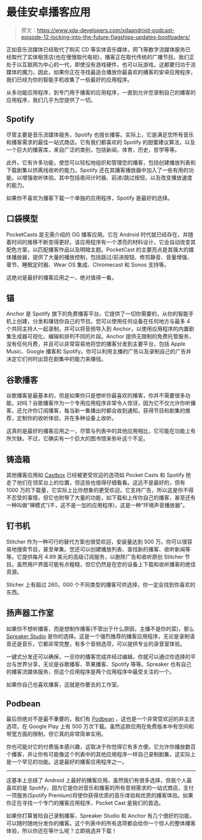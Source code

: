 # 最佳安卓播客应用

> 原文：<https://www.xda-developers.com/xdaandroid-podcast-episode-12-locking-into-the-future-flagships-updates-bootloaders/>

正如音乐流媒体已经取代了购买 CD 等实体音乐媒体，网飞等数字流媒体服务已经取代了实体租赁店(也在慢慢取代电视)，播客正在取代传统的广播节目。我们正处于以互联网为中心的一代，即使没有游戏硬件，也可以玩游戏，这都要归功于流媒体的魔力。因此，如果你正在寻找最适合播放你最喜欢的播客的安卓应用程序，我们已经为你的智能手机收集了一些最好的应用程序。

从多功能应用程序，到专门用于播客的应用程序，一直到允许您录制自己的播客的应用程序，我们几乎为您提供了一切。

## Spotify

尽管主要是音乐流媒体服务，Spotify 也擅长播客。实际上，它是满足您所有音乐和播客需求的最佳一站式商店。它有我们都喜欢的 Spotify 的甜蜜建议算法，以及一个巨大的播客库，来自广泛的类别，包括新闻，体育，历史，哲学等等。

此外，它有许多功能，使您可以轻松地组织和管理您的播客，包括创建播放列表和下载剧集以供离线收听的能力。Spotify 还在其播客播放器中加入了一些有用的功能，以增强收听体验。其中包括夜间计时器、前进/跳过按钮，以及改变播放速度的能力。

如果你不喜欢为播客下载一个单独的应用程序，Spotify 是最好的选择。

## 口袋模型

PocketCasts 是无需介绍的 OG 播客应用。它在 Android 时代就已经存在，并随着时间的推移不断变得更好。该应用程序有一个漂亮的材料设计，它会自动改变其配色方案，以匹配播客作品以及明暗主题。PocketCast 的主要亮点是其强大的媒体播放器，提供了大量的播放控制，包括跳过/前进按钮、修剪静音、音量增强、章节、睡眠定时器、Wear OS 集成、Chromecast 和 Sonos 支持等。

这绝对是最好的播客应用之一，绝对值得一看。

## 锚

Anchor 是 Spotify 旗下的免费播客平台。它提供了一切你需要的，从你的智能手机上创建，分发和赚钱你自己的节目。您可以使用任何设备在任何地方与最多 4 个共同主持人一起录制，并可以将音频导入到 Anchor，以使用应用程序的内置剧集生成器可视化、编辑和排列不同的片段。Anchor 提供无限制的免费托管服务，没有任何月费，并且可以非常容易地将您的播客分发到主要平台，包括 Apple Music、Google 播客和 Spotify。你可以利用主播的广告以及录制自己的广告并决定它们何时出现在剧集中的能力来赚钱。

## 谷歌播客

谷歌播客是最基本的，但是如果你只是想听你最喜欢的播客，你并不需要很多功能，对吗？谷歌播客作为一个专用应用程序非常令人惊讶，因为它不仅允许你听播客，还允许你订阅播客，每当新一集播出时都会收到通知，获得节目和剧集的推荐，定制你的收听体验，并在多种设备上收听。

这真的是最好的播客应用之一，尽管与列表中的其他应用相比，它可能在功能上有所欠缺。不过，它确实有一个巨大的图书馆来弥补这个不足。

## 铸造箱

其他播客应用如 [Castbox](https://play.google.com/store/apps/details?id=fm.castbox.audiobook.radio.podcast) 已经被更受欢迎的选项如 Pocket Casts 和 Spotify 抢走了他们在领奖台上的位置，但这些也值得仔细看看。这远不是最好的，但有 1000 万的下载量，它实际上比你想象的更受欢迎。它支持广告，所以这是你不得不忍受的事情，但它也附带了大量的功能，如下载和上传你自己的播客，甚至还有一种叫做“禅模式”(不，这不是一加的应用程序)，这是一种“环境声音播放器”。

## 钉书机

Stitcher 作为一种可行的替代方案也很受欢迎，安装量达到 500 万。你可以很容易地搜索节目，甚至单集。您还可以创建播放列表、查找新的播客、收听新闻等等。它提供每月 4.99 美元的高级订阅服务，以删除广告和收听原创 Stitcher 节目。虽然用户界面可能有点粗糙，但它仍然是在您的设备上下载和收听播客的绝佳资源。

Sticher 上有超过 260，000 个不同类型的播客可供选择，你一定会找到你喜欢的东西。

## 扬声器工作室

如果你不想听播客，而是想制作播客(不管出于什么原因，主播不是你的菜)，那么 [Spreaker Studio](https://play.google.com/store/apps/details?id=com.spreaker.android.studio) 是你的选择。这是一个强烈推荐的播客应用程序，无论是录制语音还是音乐，它都非常完整，有多个音频选项，可以提供专业的录音室体验。

一键式分发还可以确保，一旦你的播客完成并经过编辑，你就可以通过你选择的平台与世界分享，无论是谷歌播客、苹果播客、Spotify 等等。Spreaker 也有自己的播客流媒体服务，但这个应用程序是两个应用程序中最受关注的一个。

如果你自己也喜欢播客，这就是你要去的工作室。

## Podbean

最后但绝对不是最不重要的，我们有 [Podbean](https://play.google.com/store/apps/details?id=com.podbean.app.podcast) ，这也是一个非常受欢迎的非主流选项，在 Google Play 上有 500 万次下载。虽然这款应用在免费版本中有空间和带宽方面的限制，但它真的非常简单实用。

你也可能对它的付费版本感兴趣，这取决于你觉得它有多方便。它允许你播放数百个播客，并让你有可能像这个列表中的其他应用程序一样自己录制剧集，这实际上是一个罕见的功能。这是最好的播客应用程序之一。

* * *

这基本上总结了 Android 上最好的播客应用。虽然我们有很多选择，但我个人最喜欢的是 Spotify，因为它是你对音乐和播客的所有音频需求的一站式商店，支付一项服务(Spotify Premium)将使你获得优质的音乐体验和优质的播客体验。如果你正在寻找一个专门的播客应用程序，Pocket Cast 是我们的首选。

如果你打算冒险自己录制播客，Spreaker Studio 和 Anchor 有几个很好的功能，可以随时随地分发你的播客。这个列表中的所有选项都会给你一个惊人的整体播客体验，所以你还在等什么呢？立即挑选并下载！